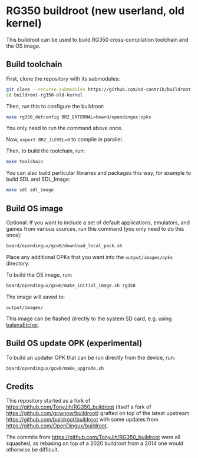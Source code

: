 # RG350 buildroot (new userland, old kernel)

This buildroot can be used to build RG350 cross-compilation toolchain and the OS image.

## Build toolchain

First, clone the repository with its submodules:

~~~bash
git clone --recurse-submodules https://github.com/od-contrib/buildroot-rg350-old-kernel.git
cd buildroot-rg350-old-kernel
~~~

Then, run this to configure the buildroot:

~~~bash
make rg350_defconfig BR2_EXTERNAL=board/opendingux:opks
~~~

You only need to run the command above once.

Now, `export BR2_JLEVEL=0` to compile in parallel.

Then, to build the toolchain, run:

~~~bash
make toolchain
~~~

You can also build particular libraries and packages this way, for example to build SDL and SDL_Image:

~~~bash
make sdl sdl_image
~~~

## Build OS image

Optional: If you want to include a set of default applications, emulators, and games
from various sources, run this command (you only need to do this once):

~~~bash
board/opendingux/gcw0/download_local_pack.sh
~~~

Place any additional OPKs that you want into the `output/images/opks` directory.

To build the OS image, run:

~~~bash
board/opendingux/gcw0/make_initial_image.sh rg350
~~~

The image will saved to:

~~~
output/images/
~~~

This image can be flashed directly to the system SD card, e.g. using [balenaEtcher].

[balenaEtcher]: https://www.balena.io/etcher/

## Build OS update OPK (experimental)

To build an updater OPK that can be run directly from the device, run:

~~~bash
board/opendingux/gcw0/make_upgrade.sh
~~~


## Credits

This repository started as a fork of <https://github.com/TonyJih/RG350_buildroot> (itself a fork of <https://github.com/gcwnow/buildroot>) grafted on top of the latest upstream <https://github.com/buildroot/buildroot> with some updates from <https://github.com/OpenDingux/buildroot>.

The commits from <https://github.com/TonyJih/RG350_buildroot> were all squashed, as rebasing on top of a 2020 buildroot from a 2014 one would otherwise be difficult.
